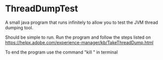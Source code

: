 # ThreadDumpTest
A small java program that runs infinitely to allow you to test the JVM thread dumping tool.

Should be simple to run.
Run the program and follow the steps listed on https://helpx.adobe.com/experience-manager/kb/TakeThreadDump.html

To end the program use the command "kill <pid>" in terminal
